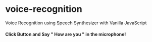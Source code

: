 # voice-recognition
Voice Recognition using Speech Synthesizer with Vanilla JavaScript

<h4>Click Button and Say " How are you " in the microphone!</h4>
